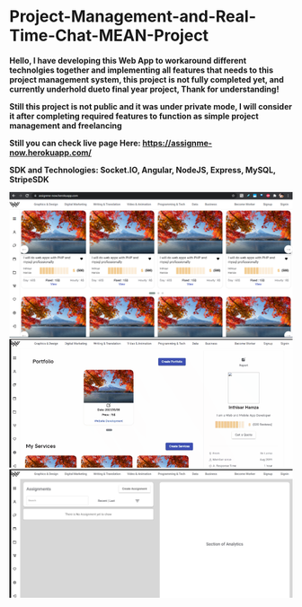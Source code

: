 # Project-Management-and-Real-Time-Chat-MEAN-Project

<strong> Hello, I have developing this Web App to workaround different technolgies together and implementing all features that needs to this project management system, this project is not fully completed yet, and currently underhold dueto final year project, Thank for understanding!</strong>

<strong> Still this project is not public and it was under private mode, I will consider it after completing required features to function as simple project management and freelancing</strong>

<strong> Still you can check live page Here: https://assignme-now.herokuapp.com/</strong>

<strong> SDK and Technologies: Socket.IO, Angular, NodeJS, Express, MySQL, StripeSDK </strong>



<img src="https://github.com/inthisar-hamza/Project-Management-and-Real-Time-Chat-MEAN-Project/raw/main/Images/Home1.png"/>


<img src="https://github.com/inthisar-hamza/Project-Management-and-Real-Time-Chat-MEAN-Project/raw/main/Images/Profile.gif"/>



<img src="https://github.com/inthisar-hamza/Project-Management-and-Real-Time-Chat-MEAN-Project/raw/main/Images/Assignment.jpg"/>
